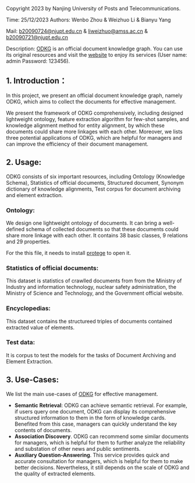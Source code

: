 Copyright 2023 by Nanjing University of Posts and Telecommunications. 

Time: 25/12/2023  Authors:  Wenbo Zhou & Weizhuo Li & Bianyu Yang 

Mail: b20090724@njupt.edu.cn & liweizhuo@amss.ac.cn & b20090721@njupt.edu.cn

Description: [ODKG](http://www.odkg.com.cn) is an official document knowledge graph. You can use its original resources and visit the [website](http://www.odkg.com.cn/) to enjoy its services (User name: admin Password: 123456).

## 1. Introduction：
In this project, we present an official document knowledge graph, namely ODKG, which aims to collect the documents for effective management. 

We present the framework of ODKG comprehensively, including designed lightweight ontology, feature extraction algorithm for few-shot samples, and knowledge alignment method for entity alignment, by which these documents could share more linkages with each other. 
Moreover, we lists three potential applications of ODKG, which are helpful for managers and can improve
the efficiency of their document management.


## 2. Usage:
ODKG consists of six important resources, including Ontology (Knowledge Schema), Statistics of official documents, Structured document, Synonym dictionary of knowledge alignments, Test corpus for document archiving and element extraction.


### Ontology:
We design one lightweight ontology of documents. It can bring a well-defined schema of collected documents so that these documents could share more linkage with each other.
It contains 38 basic classes, 9 relations and 29 properties. 

For the this file, it needs to install [protege](https://protege.stanford.edu/) to open it.


### Statistics of official documents:
This dataset is statistics of crawlled documents from  from the Ministry of Industry and information technology, nuclear safety administration, the Ministry of Science and Technology, and the Government official website.


### Encyclopedias:
This dataset contains the structureed triples of documents contained extracted value of elements.


### Test data:
It is corpus to test the models for the tasks of Document Archiving and Element Extraction.


## 3. Use-Cases:
We list the main use-cases of [ODKG](http://www.odkg.com.cn) for effective management. 

- **Semantic Retrieval**: ODKG can achieve semantic retrieval. For example, if users query one document, ODKG can display its comprehensive structured information to them in the form of knowledge cards. Benefited from this case, managers can quickly understand the key contents of documents. 
- **Association Discovery**. ODKG can recommend some similar documents for managers, which is helpful for them to further analyze the reliability and substation of other news and public sentiments.
- **Auxiliary Question-Answering**. This service provides quick and accurate consultation for managers, which is helpful for them to make better decisions. Nevertheless, it still depends on the scale of ODKG and the quality of extracted elements.